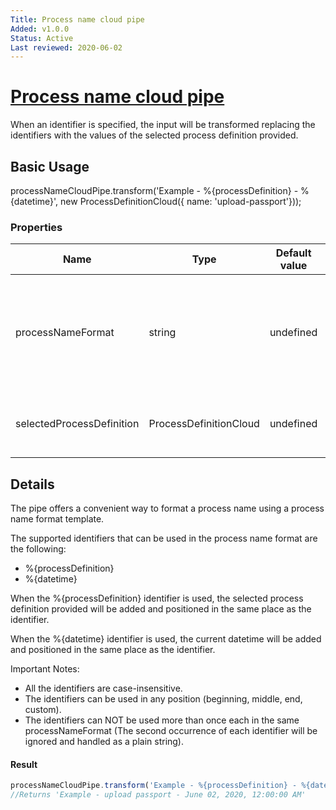 ```yaml
---
Title: Process name cloud pipe
Added: v1.0.0
Status: Active
Last reviewed: 2020-06-02
---
```


# [Process name cloud pipe](../../../lib/process-services-cloud/src/lib/pipes/process-name-cloud.pipe.ts "Defined in process-name-cloud.pipe.ts")

When an identifier is specified, the input will be transformed replacing the identifiers with the values of the selected process definition provided.
## Basic Usage
processNameCloudPipe.transform('Example - %{processDefinition} - %{datetime}', new ProcessDefinitionCloud({ name: 'upload-passport'}));
### Properties

| Name | Type | Default value | Description |
| ---- | ---- | ------------- | ----------- |
| processNameFormat | string | undefined | The process name format including the preferred identifiers to be used |
| selectedProcessDefinition | ProcessDefinitionCloud | undefined | (optional) The selected process definition |

## Details
The pipe offers a convenient way to format a process name using a process name format template.

The supported identifiers that can be used in the process name format are the following:

- %{processDefinition}
- %{datetime}

When the %{processDefinition} identifier is used, the selected process definition provided
will be added and positioned in the same place as the identifier.

When the %{datetime} identifier is used, the current datetime will be added and positioned in the same place as the identifier.

Important Notes:
- All the identifiers are case-insensitive.
- The identifiers can be used in any position (beginning, middle, end, custom).
- The identifiers can NOT be used more than once each in the same processNameFormat (The second occurrence of each identifier will be ignored
and handled as a plain string).

#### Result

```ts
processNameCloudPipe.transform('Example - %{processDefinition} - %{datetime}', new ProcessDefinitionCloud({ name: 'upload-passport'}));
//Returns 'Example - upload passport - June 02, 2020, 12:00:00 AM'
```
